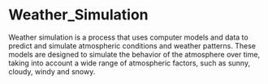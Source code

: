 # Weather_Simulation
Weather simulation is a process that uses computer models and data to predict and simulate atmospheric conditions and weather patterns. These models are designed to simulate the behavior of the atmosphere over time, taking into account a wide range of atmospheric factors, such as sunny, cloudy, windy and snowy.

